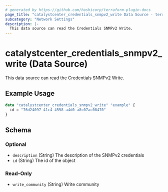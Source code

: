 ```yaml
---
# generated by https://github.com/hashicorp/terraform-plugin-docs
page_title: "catalystcenter_credentials_snmpv2_write Data Source - terraform-provider-catalystcenter"
subcategory: "Network Settings"
description: |-
  This data source can read the Credentials SNMPv2 Write.
---
```


# catalystcenter_credentials_snmpv2_write (Data Source)

This data source can read the Credentials SNMPv2 Write.

## Example Usage

```terraform
data "catalystcenter_credentials_snmpv2_write" "example" {
  id = "76d24097-41c4-4558-a4d0-a8c07ac08470"
}
```

<!-- schema generated by tfplugindocs -->
## Schema

### Optional

- `description` (String) The description of the SNMPv2 credentials
- `id` (String) The id of the object

### Read-Only

- `write_community` (String) Write community
